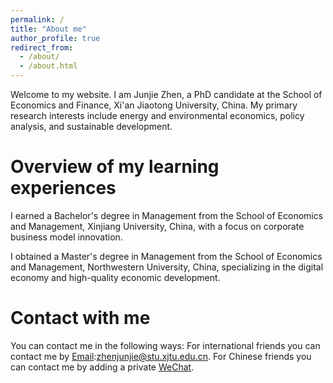 ```yaml
---
permalink: /
title: "About me"
author_profile: true
redirect_from: 
  - /about/
  - /about.html
---
```


Welcome to my website. I am Junjie Zhen, a PhD candidate at the School of Economics and Finance, Xi'an Jiaotong University, China. My primary research interests include energy and environmental economics, policy analysis, and sustainable development.

Overview of my learning experiences
======
I earned a Bachelor's degree in Management from the School of Economics and Management, Xinjiang University, China, with a focus on corporate business model innovation.

I obtained a Master's degree in Management from the School of Economics and Management, Northwestern University, China, specializing in the digital economy and high-quality economic development.


Contact with me
======
You can contact me in the following ways: 
For international friends you can contact me by [Email](mailto:zhenjunjie@stu.xjtu.edu.cn):zhenjunjie@stu.xjtu.edu.cn.
For Chinese friends you can contact me by adding a private [WeChat](https://junjie-zhen.github.io/images/wechat.jpg).